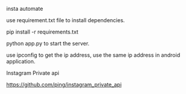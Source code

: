 insta automate

use requirement.txt file to install dependencies. 

pip install -r requirements.txt

python app.py to start the server. 

use ipconfig to get the ip address, use the same ip address in android application.  

Instagram Private api

https://github.com/ping/instagram_private_api

